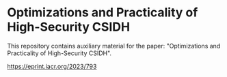 # Optimizations and Practicality of High-Security CSIDH


This repository contains auxiliary material for the paper: "Optimizations and Practicality of High-Security CSIDH".


https://eprint.iacr.org/2023/793



